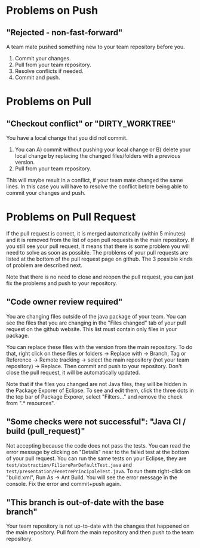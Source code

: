 # Problems on Push

## "Rejected - non-fast-forward"

A team mate pushed something new to your team repository before you.

1. Commit your changes.
2. Pull from your team repository.
3. Resolve conflicts if needed.
4. Commit and push.

# Problems on Pull

## "Checkout conflict" or "DIRTY_WORKTREE"

You have a local change that you did not commit. 

1. You can A) commit without pushing your local change or B) delete your local change by replacing the changed files/folders with a previous version.
2. Pull from your team repository.

This will maybe result in a conflict, if your team mate changed the same lines. 
In this case you will have to resolve the conflict before being able to commit your changes and push.

# Problems on Pull Request

If the pull request is correct, it is merged automatically (within 5 minutes) and it is removed from the list of open pull requests in the main repository. If you still see your pull request, it means that there is some problem you will need to solve as soon as possible. The problems of your pull requests are listed at the bottom of the pull request page on github. The 3 possible kinds of problem are described next.

Note that there is no need to close and reopen the pull request, you can just fix the problems and push to your repository.

## "Code owner review required"

You are changing files outside of the java package of your team. You can see the files that you are changing in the "Files changed" tab of your pull request on the github website. This list must contain only files in your package.

You can replace these files with the version from the main repository. To do that, right click on these files or folders -> Replace with -> Branch, Tag or Reference -> Remote tracking -> select the main repository (not your team repository) -> Replace. Then commit and push to your repository. Don't close the pull request, it will be automatically updated.

Note that if the files you changed are not Java files, they will be hidden in the Package Exporer of Eclipse. To see and edit them, click the three dots in the top bar of Package Exporer, select "Filters..." and remove the check from ".* resources". 

## "Some checks were not successful": "Java CI / build (pull_request)"

Not accepting because the code does not pass the tests. You can read the error message by clicking on "Details" near to the failed test at the bottom of your pull request. You can run the same tests on your Eclipse, they are `test/abstraction/FiliereParDefaultTest.java` and `test/presentation/FenetrePrincipaleTest.java`. To run them right-click on "build.xml", Run As -> Ant Build. You will see the error message in the console. Fix the error and commit+push again.

## "This branch is out-of-date with the base branch"

Your team repository is not up-to-date with the changes that happened on the main repository.  Pull from the main repository and then push to the team repository.

